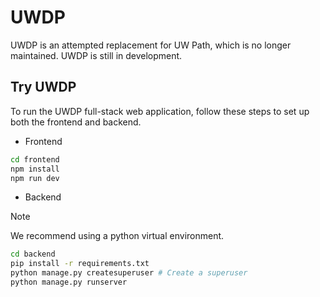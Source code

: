 # UWDP

UWDP is an attempted replacement for UW Path, which is no longer maintained. UWDP is still in development.

## Try UWDP

To run the UWDP full-stack web application, follow these steps to set up both the frontend and backend.

- Frontend
```bash
cd frontend
npm install
npm run dev
```

- Backend
> [!NOTE]
> We recommend using a python virtual environment.

```bash
cd backend
pip install -r requirements.txt
python manage.py createsuperuser # Create a superuser
python manage.py runserver
```
